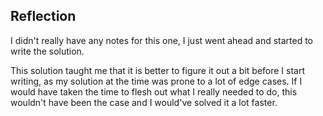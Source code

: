 ## Reflection
I didn't really have any notes for this one, I just went ahead and started to write the solution.

This solution taught me that it is better to figure it out a bit before I start writing, as my solution at the time was prone to a lot of edge cases. If I would have taken the time to flesh out what I really needed to do, this wouldn't have been the case and I would've solved it a lot faster.